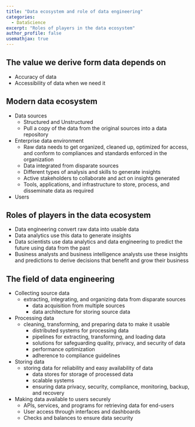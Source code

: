 ```yaml
---
title: "Data ecosystem and role of data engineering"
categories:
  - DataScience 
excerpt: "Roles of players in the data ecosystem"
author_profile: false
usemathjax: true
---
```

 


## The value we derive form data depends on

- Accuracy of data
- Accessibility of data when we need it

## Modern data ecosystem

- Data sources
  - Structured and Unstructured
  - Pull a copy of the data from the original sources into a data repository
- Enterprise data environment
  - Raw data needs to get organized, cleaned up, optimized for access, and conform to compliances and standards enforced in the organization
  - Data integrated from disparate sources
  - Different types of analysis and skills to generate insights
  - Active stakeholders to collaborate and act on insights generated
  - Tools, applications, and infrastructure to store, process, and disseminate data as required
- Users

## Roles of players in the data ecosystem

- Data engineering convert raw data into usable data
- Data analytics use this data to generate insights
- Data scientists use data analytics and data engineering to predict the future using data from the past
- Business analysts and business intelligence analysts use these insights and predictions to derive decisions that benefit and grow their business

## The field of data engineering

- Collecting source data
  - extracting, integrating, and organizing data from disparate sources
    - data acquisition from multiple sources
    - data architecture for storing source data
- Processing data
  - cleaning, transforming, and preparing data to make it usable
    - distributed systems for processing data
    - pipelines for extracting, transforming, and loading data
    - solutions for safeguarding quality, privacy, and security of data
    - performance optimization
    - adherence to compliance guidelines
- Storing data
  - storing data for reliability and easy availability of data
    - data stores for storage of processed data
    - scalable systems
    - ensuring data privacy, security, compliance, monitoring, backup, and recovery
- Making data available to users securely
  - APIs, services, and programs for retrieving data for end-users
  - User access through interfaces and dashboards
  - Checks and balances to ensure data security

